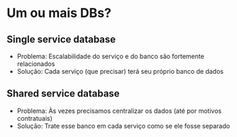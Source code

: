 # Um ou mais DBs?

## Single service database

- Problema: Escalabilidade do serviço e do banco são fortemente relacionados
- Solução: Cada serviço (que precisar) terá seu próprio banco de dados

## Shared service database

- Problema: Às vezes precisamos centralizar os dados (até por motivos contratuais)
- Solução: Trate esse banco em cada serviço como se ele fosse separado
